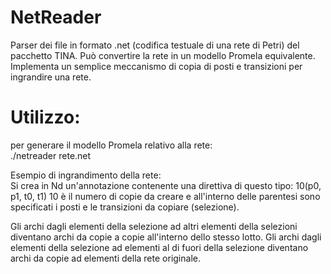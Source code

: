 # NetReader

Parser dei file in formato .net (codifica testuale di una rete di Petri) del pacchetto TINA.
Può convertire la rete in un modello Promela equivalente.
Implementa un semplice meccanismo di copia di posti e transizioni per ingrandire una rete.

# Utilizzo: 
per generare il modello Promela relativo alla rete:   
./netreader rete.net 

Esempio di ingrandimento della rete:   
Si crea in Nd un'annotazione contenente una direttiva di questo tipo: 10(p0, p1, t0, t1)
10 è il numero di copie da creare e all'interno delle parentesi sono specificati i posti e le transizioni da copiare (selezione).  

Gli archi dagli elementi della selezione ad altri elementi della selezioni diventano archi da copie a copie all'interno dello stesso lotto.
Gli archi dagli elementi della selezione ad elementi al di fuori della selezione diventano archi da copie ad elementi della rete originale.

